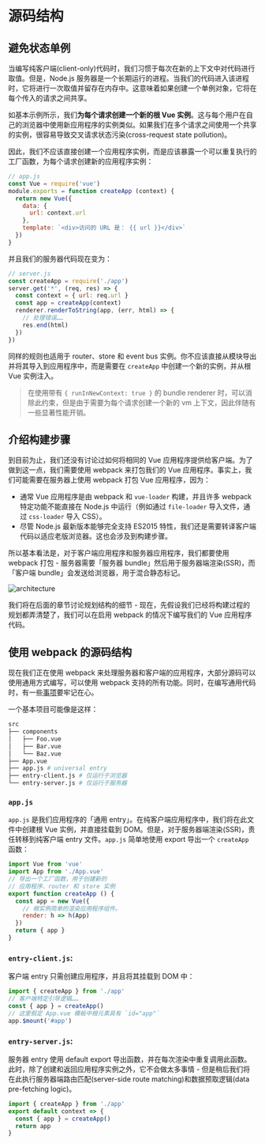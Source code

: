 # 源码结构

## 避免状态单例

当编写纯客户端(client-only)代码时，我们习惯于每次在新的上下文中对代码进行取值。但是，Node.js 服务器是一个长期运行的进程。当我们的代码进入该进程时，它将进行一次取值并留存在内存中。这意味着如果创建一个单例对象，它将在每个传入的请求之间共享。

如基本示例所示，我们**为每个请求创建一个新的根 Vue 实例**。这与每个用户在自己的浏览器中使用新应用程序的实例类似。如果我们在多个请求之间使用一个共享的实例，很容易导致交叉请求状态污染(cross-request state pollution)。

因此，我们不应该直接创建一个应用程序实例，而是应该暴露一个可以重复执行的工厂函数，为每个请求创建新的应用程序实例：

```js
// app.js
const Vue = require('vue')
module.exports = function createApp (context) {
  return new Vue({
    data: {
      url: context.url
    },
    template: `<div>访问的 URL 是： {{ url }}</div>`
  })
}
```

并且我们的服务器代码现在变为：

```js
// server.js
const createApp = require('./app')
server.get('*', (req, res) => {
  const context = { url: req.url }
  const app = createApp(context)
  renderer.renderToString(app, (err, html) => {
    // 处理错误……
    res.end(html)
  })
})
```

同样的规则也适用于 router、store 和 event bus 实例。你不应该直接从模块导出并将其导入到应用程序中，而是需要在 `createApp` 中创建一个新的实例，并从根 Vue 实例注入。

> 在使用带有 `{ runInNewContext: true }` 的 bundle renderer 时，可以消除此约束，但是由于需要为每个请求创建一个新的 vm 上下文，因此伴随有一些显著性能开销。

## 介绍构建步骤

到目前为止，我们还没有讨论过如何将相同的 Vue 应用程序提供给客户端。为了做到这一点，我们需要使用 webpack 来打包我们的 Vue 应用程序。事实上，我们可能需要在服务器上使用 webpack 打包 Vue 应用程序，因为：

- 通常 Vue 应用程序是由 webpack 和 `vue-loader` 构建，并且许多 webpack 特定功能不能直接在 Node.js 中运行（例如通过 `file-loader` 导入文件，通过 `css-loader` 导入 CSS）。
- 尽管 Node.js 最新版本能够完全支持 ES2015 特性，我们还是需要转译客户端代码以适应老版浏览器。这也会涉及到构建步骤。

所以基本看法是，对于客户端应用程序和服务器应用程序，我们都要使用 webpack 打包 - 服务器需要「服务器 bundle」然后用于服务器端渲染(SSR)，而「客户端 bundle」会发送给浏览器，用于混合静态标记。

![architecture](https://cloud.githubusercontent.com/assets/499550/17607895/786a415a-5fee-11e6-9c11-45a2cfdf085c.png)

我们将在后面的章节讨论规划结构的细节 - 现在，先假设我们已经将构建过程的规划都弄清楚了，我们可以在启用 webpack 的情况下编写我们的 Vue 应用程序代码。

## 使用 webpack 的源码结构

现在我们正在使用 webpack 来处理服务器和客户端的应用程序，大部分源码可以使用通用方式编写，可以使用 webpack 支持的所有功能。同时，在编写通用代码时，有一些[事项](./universal.md)要牢记在心。

一个基本项目可能像是这样：

```bash
src
├── components
│   ├── Foo.vue
│   ├── Bar.vue
│   └── Baz.vue
├── App.vue
├── app.js # universal entry
├── entry-client.js # 仅运行于浏览器
└── entry-server.js # 仅运行于服务器
```

### `app.js`

`app.js` 是我们应用程序的「通用 entry」。在纯客户端应用程序中，我们将在此文件中创建根 Vue 实例，并直接挂载到 DOM。但是，对于服务器端渲染(SSR)，责任转移到纯客户端 entry 文件。`app.js` 简单地使用 export 导出一个 `createApp` 函数：

```js
import Vue from 'vue'
import App from './App.vue'
// 导出一个工厂函数，用于创建新的
// 应用程序、router 和 store 实例
export function createApp () {
  const app = new Vue({
    // 根实例简单的渲染应用程序组件。
    render: h => h(App)
  })
  return { app }
}
```

### `entry-client.js`:

客户端 entry 只需创建应用程序，并且将其挂载到 DOM 中：

```js
import { createApp } from './app'
// 客户端特定引导逻辑……
const { app } = createApp()
// 这里假定 App.vue 模板中根元素具有 `id="app"`
app.$mount('#app')
```

### `entry-server.js`:

服务器 entry 使用 default export 导出函数，并在每次渲染中重复调用此函数。此时，除了创建和返回应用程序实例之外，它不会做太多事情 - 但是稍后我们将在此执行服务器端路由匹配(server-side route matching)和数据预取逻辑(data pre-fetching logic)。

```js
import { createApp } from './app'
export default context => {
  const { app } = createApp()
  return app
}
```
